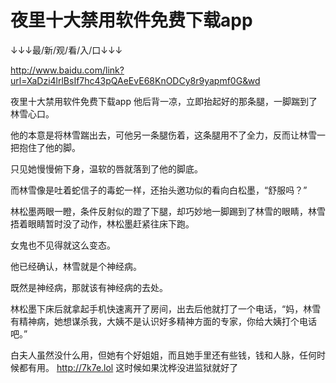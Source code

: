 # 夜里十大禁用软件免费下载app

↓↓↓最/新/观/看/入/口↓↓↓

http://www.baidu.com/link?url=XaDzi4lrlBsIf7hc43pQAeEvE68KnODCy8r9yapmf0G&wd

夜里十大禁用软件免费下载app
他后背一凉，立即抬起好的那条腿，一脚踹到了林雪心口。

他的本意是将林雪踹出去，可他另一条腿伤着，这条腿用不了全力，反而让林雪一把抱住了他的脚。

只见她慢慢俯下身，温软的唇就落到了他的脚底。

而林雪像是吐着蛇信子的毒蛇一样，还抬头邀功似的看向白松墨，“舒服吗？”

林松墨两眼一瞪，条件反射似的蹬了下腿，却巧妙地一脚踢到了林雪的眼睛，林雪捂着眼睛暂时没了动作，林松墨赶紧往床下跑。

女鬼也不见得就这么变态。

他已经确认，林雪就是个神经病。

既然是神经病，那就该有神经病的去处。

林松墨下床后就拿起手机快速离开了房间，出去后他就打了一个电话，“妈，林雪有精神病，她想谋杀我，大姨不是认识好多精神方面的专家，你给大姨打个电话吧。”

白夫人虽然没什么用，但她有个好姐姐，而且她手里还有些钱，钱和人脉，任何时候都有用。
http://7k7e.lol
这时候如果沈桦没进监狱就好了
